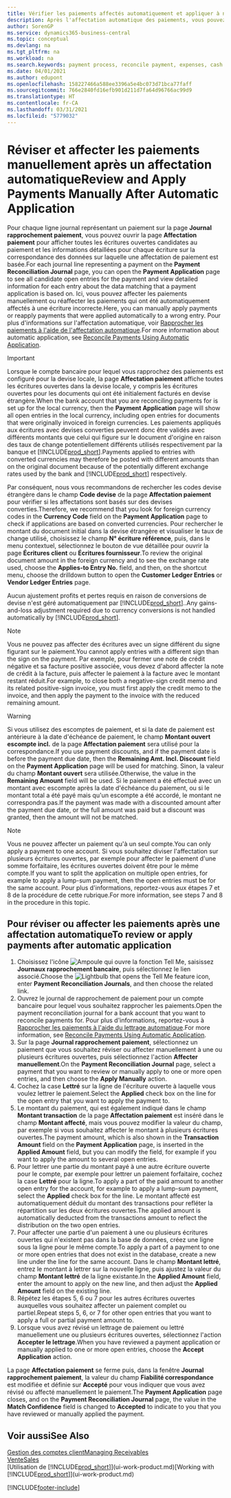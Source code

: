 ```yaml
---
title: Vérifier les paiements affectés automatiquement et appliquer à nouveau les paiements manuellement | Microsoft Docs
description: Après l'affectation automatique des paiements, vous pouvez consulter toutes les écritures d'un paiement et appliquer à nouveau manuellement celles dont l'affectation était incorrecte.
author: SorenGP
ms.service: dynamics365-business-central
ms.topic: conceptual
ms.devlang: na
ms.tgt_pltfrm: na
ms.workload: na
ms.search.keywords: payment process, reconcile payment, expenses, cash receipts
ms.date: 04/01/2021
ms.author: edupont
ms.openlocfilehash: 158227466a588ee3396a5e4bc073d71bca77faff
ms.sourcegitcommit: 766e2840fd16efb901d211d7fa64d96766ac99d9
ms.translationtype: HT
ms.contentlocale: fr-CA
ms.lasthandoff: 03/31/2021
ms.locfileid: "5779032"
---
```

# <a name="review-and-apply-payments-manually-after-automatic-application"></a><span data-ttu-id="6e547-103">Réviser et affecter les paiements manuellement après un affectation automatique</span><span class="sxs-lookup"><span data-stu-id="6e547-103">Review and Apply Payments Manually After Automatic Application</span></span>
<span data-ttu-id="6e547-104">Pour chaque ligne journal représentant un paiement sur la page **Journal rapprochement paiement**, vous pouvez ouvrir la page **Affectation paiement** pour afficher toutes les écritures ouvertes candidates au paiement et les informations détaillées pour chaque écriture sur la correspondance des données sur laquelle une affectation de paiement est basée.</span><span class="sxs-lookup"><span data-stu-id="6e547-104">For each journal line representing a payment on the **Payment Reconciliation Journal** page, you can open the **Payment Application** page to see all candidate open entries for the payment and view detailed information for each entry about the data matching that a payment application is based on.</span></span> <span data-ttu-id="6e547-105">Ici, vous pouvez affecter les paiements manuellement ou réaffecter les paiements qui ont été automatiquement affectés à une écriture incorrecte.</span><span class="sxs-lookup"><span data-stu-id="6e547-105">Here, you can manually apply payments or reapply payments that were applied automatically to a wrong entry.</span></span> <span data-ttu-id="6e547-106">Pour plus d'informations sur l'affectation automatique, voir [Rapprocher les paiements à l'aide de l'affectation automatique](receivables-how-reconcile-payments-auto-application.md).</span><span class="sxs-lookup"><span data-stu-id="6e547-106">For more information about automatic application, see [Reconcile Payments Using Automatic Application](receivables-how-reconcile-payments-auto-application.md).</span></span>

> [!IMPORTANT]  
>   <span data-ttu-id="6e547-107">Lorsque le compte bancaire pour lequel vous rapprochez des paiements est configuré pour la devise locale, la page **Affectation paiement** affiche toutes les écritures ouvertes dans la devise locale, y compris les écritures ouvertes pour les documents qui ont été initialement facturés en devise étrangère.</span><span class="sxs-lookup"><span data-stu-id="6e547-107">When the bank account that you are reconciling payments for is set up for the local currency, then the **Payment Application** page will show all open entries in the local currency, including open entries for documents that were originally invoiced in foreign currencies.</span></span> <span data-ttu-id="6e547-108">Les paiements appliqués aux écritures avec devises converties peuvent donc être validés avec différents montants que celui qui figure sur le document d'origine en raison des taux de change potentiellement différents utilisés respectivement par la banque et [!INCLUDE[prod_short](includes/prod_short.md)].</span><span class="sxs-lookup"><span data-stu-id="6e547-108">Payments applied to entries with converted currencies may therefore be posted with different amounts than on the original document because of the potentially different exchange rates used by the bank and [!INCLUDE[prod_short](includes/prod_short.md)] respectively.</span></span>

<span data-ttu-id="6e547-109">Par conséquent, nous vous recommandons de rechercher les codes devise étrangère dans le champ **Code devise** de la page **Affectation paiement** pour vérifier si les affectations sont basés sur des devises converties.</span><span class="sxs-lookup"><span data-stu-id="6e547-109">Therefore, we recommend that you look for foreign currency codes in the **Currency Code** field on the **Payment Application** page to check if applications are based on converted currencies.</span></span> <span data-ttu-id="6e547-110">Pour rechercher le montant du document initial dans la devise étrangère et visualiser le taux de change utilisé, choisissez le champ **N° écriture référence**, puis, dans le menu contextuel, sélectionnez le bouton de vue détaillée pour ouvrir la page **Écritures client** ou **Écritures fournisseur**.</span><span class="sxs-lookup"><span data-stu-id="6e547-110">To review the original document amount in the foreign currency and to see the exchange rate used, choose the **Applies-to Entry No.** field, and then, on the shortcut menu, choose the drilldown button to open the **Customer Ledger Entries** or **Vendor Ledger Entries** page.</span></span>

<span data-ttu-id="6e547-111">Aucun ajustement profits et pertes requis en raison de conversions de devise n'est géré automatiquement par [!INCLUDE[prod_short](includes/prod_short.md)]..</span><span class="sxs-lookup"><span data-stu-id="6e547-111">Any gains-and-loss adjustment required due to currency conversions is not handled automatically by [!INCLUDE[prod_short](includes/prod_short.md)].</span></span>

> [!NOTE]  
>   <span data-ttu-id="6e547-112">Vous ne pouvez pas affecter des écritures avec un signe différent du signe figurant sur le paiement.</span><span class="sxs-lookup"><span data-stu-id="6e547-112">You cannot apply entries with a different sign than the sign on the payment.</span></span> <span data-ttu-id="6e547-113">Par exemple, pour fermer une note de crédit négative et sa facture positive associée, vous devez d'abord affecter la note de crédit à la facture, puis affecter le paiement à la facture avec le montant restant réduit.</span><span class="sxs-lookup"><span data-stu-id="6e547-113">For example, to close both a negative-sign credit memo and its related positive-sign invoice, you must first apply the credit memo to the invoice, and then apply the payment to the invoice with the reduced remaining amount.</span></span>

> [!WARNING]  
>   <span data-ttu-id="6e547-114">Si vous utilisez des escomptes de paiement, et si la date de paiement est antérieure à la date d'échéance de paiement, le champ **Montant ouvert escompte incl.** de la page **Affectation paiement** sera utilisé pour la correspondance.</span><span class="sxs-lookup"><span data-stu-id="6e547-114">If you use payment discounts, and if the payment date is before the payment due date, then the **Remaining Amt. Incl. Discount** field on the **Payment Application** page will be used for matching.</span></span> <span data-ttu-id="6e547-115">Sinon, la valeur du champ **Montant ouvert** sera utilisée.</span><span class="sxs-lookup"><span data-stu-id="6e547-115">Otherwise, the value in the **Remaining Amount** field will be used.</span></span> <span data-ttu-id="6e547-116">Si le paiement a été effectué avec un montant avec escompte après la date d'échéance du paiement, ou si le montant total a été payé mais qu'un escompte a été accordé, le montant ne correspondra pas.</span><span class="sxs-lookup"><span data-stu-id="6e547-116">If the payment was made with a discounted amount after the payment due date, or the full amount was paid but a discount was granted, then the amount will not be matched.</span></span>

> [!NOTE]  
>   <span data-ttu-id="6e547-117">Vous ne pouvez affecter un paiement qu'à un seul compte.</span><span class="sxs-lookup"><span data-stu-id="6e547-117">You can only apply a payment to one account.</span></span> <span data-ttu-id="6e547-118">Si vous souhaitez diviser l'affectation sur plusieurs écritures ouvertes, par exemple pour affecter le paiement d'une somme forfaitaire, les écritures ouvertes doivent être pour le même compte.</span><span class="sxs-lookup"><span data-stu-id="6e547-118">If you want to split the application on multiple open entries, for example to apply a lump-sum payment, then the open entries must be for the same account.</span></span> <span data-ttu-id="6e547-119">Pour plus d'informations, reportez-vous aux étapes 7 et 8 de la procédure de cette rubrique.</span><span class="sxs-lookup"><span data-stu-id="6e547-119">For more information, see steps 7 and 8 in the procedure in this topic.</span></span>

## <a name="to-review-or-apply-payments-after-automatic-application"></a><span data-ttu-id="6e547-120">Pour réviser ou affecter les paiements après une affectation automatique</span><span class="sxs-lookup"><span data-stu-id="6e547-120">To review or apply payments after automatic application</span></span>
1. <span data-ttu-id="6e547-121">Choisissez l'icône ![Ampoule qui ouvre la fonction Tell Me](media/ui-search/search_small.png "Dites-moi ce que vous voulez faire"), saisissez **Journaux rapprochement bancaire**, puis sélectionnez le lien associé.</span><span class="sxs-lookup"><span data-stu-id="6e547-121">Choose the ![Lightbulb that opens the Tell Me feature](media/ui-search/search_small.png "Tell me what you want to do") icon, enter **Payment Reconciliation Journals**, and then choose the related link.</span></span>
2. <span data-ttu-id="6e547-122">Ouvrez le journal de rapprochement de paiement pour un compte bancaire pour lequel vous souhaitez rapprocher les paiements.</span><span class="sxs-lookup"><span data-stu-id="6e547-122">Open the payment reconciliation journal for a bank account that you want to reconcile payments for.</span></span> <span data-ttu-id="6e547-123">Pour plus d'informations, reportez-vous à [Rapprocher les paiements à l'aide du lettrage automatique](receivables-how-reconcile-payments-auto-application.md).</span><span class="sxs-lookup"><span data-stu-id="6e547-123">For more information, see [Reconcile Payments Using Automatic Application](receivables-how-reconcile-payments-auto-application.md).</span></span>
3. <span data-ttu-id="6e547-124">Sur la page **Journal rapprochement paiement**, sélectionnez un paiement que vous souhaitez réviser ou affecter manuellement à une ou plusieurs écritures ouvertes, puis sélectionnez l'action **Affecter manuellement**.</span><span class="sxs-lookup"><span data-stu-id="6e547-124">On the **Payment Reconciliation Journal** page, select a payment that you want to review or manually apply to one or more open entries, and then choose the **Apply Manually** action.</span></span>
4. <span data-ttu-id="6e547-125">Cochez la case **Lettré** sur la ligne de l'écriture ouverte à laquelle vous voulez lettrer le paiement.</span><span class="sxs-lookup"><span data-stu-id="6e547-125">Select the **Applied** check box on the line for the open entry that you want to apply the payment to.</span></span>
5. <span data-ttu-id="6e547-126">Le montant du paiement, qui est également indiqué dans le champ **Montant transaction** de la page **Affectation paiement** est inséré dans le champ **Montant affecté**, mais vous pouvez modifier la valeur du champ, par exemple si vous souhaitez affecter le montant à plusieurs écritures ouvertes.</span><span class="sxs-lookup"><span data-stu-id="6e547-126">The payment amount, which is also shown in the **Transaction Amount** field on the **Payment Application** page, is inserted in the **Applied Amount** field, but you can modify the field, for example if you want to apply the amount to several open entries.</span></span>
6. <span data-ttu-id="6e547-127">Pour lettrer une partie du montant payé à une autre écriture ouverte pour le compte, par exemple pour lettrer un paiement forfaitaire, cochez la case **Lettré** pour la ligne.</span><span class="sxs-lookup"><span data-stu-id="6e547-127">To apply a part of the paid amount to another open entry for the account, for example to apply a lump-sum payment, select the **Applied** check box for the line.</span></span> <span data-ttu-id="6e547-128">Le montant affecté est automatiquement déduit du montant des transactions pour refléter la répartition sur les deux écritures ouvertes.</span><span class="sxs-lookup"><span data-stu-id="6e547-128">The applied amount is automatically deducted from the transactions amount to reflect the distribution on the two open entries.</span></span>
7. <span data-ttu-id="6e547-129">Pour affecter une partie d'un paiement à une ou plusieurs écritures ouvertes qui n'existent pas dans la base de données, créez une ligne sous la ligne pour le même compte.</span><span class="sxs-lookup"><span data-stu-id="6e547-129">To apply a part of a payment to one or more open entries that does not exist in the database, create a new line under the line for the same account.</span></span> <span data-ttu-id="6e547-130">Dans le champ **Montant lettré**, entrez le montant à lettrer sur la nouvelle ligne, puis ajustez la valeur du champ **Montant lettré** de la ligne existante.</span><span class="sxs-lookup"><span data-stu-id="6e547-130">In the **Applied Amount** field, enter the amount to apply on the new line, and then adjust the **Applied Amount** field on the existing line.</span></span>
8. <span data-ttu-id="6e547-131">Répétez les étapes 5, 6 ou 7 pour les autres écritures ouvertes auxquelles vous souhaitez affecter un paiement complet ou partiel.</span><span class="sxs-lookup"><span data-stu-id="6e547-131">Repeat steps 5, 6, or 7 for other open entries that you want to apply a full or partial payment amount to.</span></span>
9. <span data-ttu-id="6e547-132">Lorsque vous avez révisé un lettrage de paiement ou lettré manuellement une ou plusieurs écritures ouvertes, sélectionnez l'action **Accepter le lettrage**.</span><span class="sxs-lookup"><span data-stu-id="6e547-132">When you have reviewed a payment application or manually applied to one or more open entries, choose the **Accept Application** action.</span></span>

<span data-ttu-id="6e547-133">La page **Affectation paiement** se ferme puis, dans la fenêtre **Journal rapprochement paiement**, la valeur du champ **Fiabilité correspondance** est modifiée et définie sur **Accepté** pour vous indiquer que vous avez révisé ou affecté manuellement le paiement.</span><span class="sxs-lookup"><span data-stu-id="6e547-133">The **Payment Application** page  closes, and on the **Payment Reconciliation Journal** page, the value in the **Match Confidence** field is changed to **Accepted** to indicate to you that you have reviewed or manually applied the payment.</span></span>

## <a name="see-also"></a><span data-ttu-id="6e547-134">Voir aussi</span><span class="sxs-lookup"><span data-stu-id="6e547-134">See Also</span></span>
[<span data-ttu-id="6e547-135">Gestion des comptes client</span><span class="sxs-lookup"><span data-stu-id="6e547-135">Managing Receivables</span></span>](receivables-manage-receivables.md)  
[<span data-ttu-id="6e547-136">Vente</span><span class="sxs-lookup"><span data-stu-id="6e547-136">Sales</span></span>](sales-manage-sales.md)  
<span data-ttu-id="6e547-137">[Utilisation de [!INCLUDE[prod_short](includes/prod_short.md)]](ui-work-product.md)</span><span class="sxs-lookup"><span data-stu-id="6e547-137">[Working with [!INCLUDE[prod_short](includes/prod_short.md)]](ui-work-product.md)</span></span>


[!INCLUDE[footer-include](includes/footer-banner.md)]